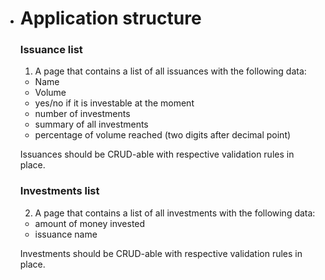 * # Application structure

  ### Issuance list

  1. A page that contains a list of all issuances with the following data:

  - Name
  - Volume
  - yes/no if it is investable at the moment
  - number of investments
  - summary of all investments
  - percentage of volume reached (two digits after decimal point)

  Issuances should be CRUD-able with respective validation rules in place.

  

  ### Investments list

  2.  A page that contains a list of all investments with the following data:

  - amount of money invested
  - issuance name

  Investments should be CRUD-able with respective validation rules in place.
